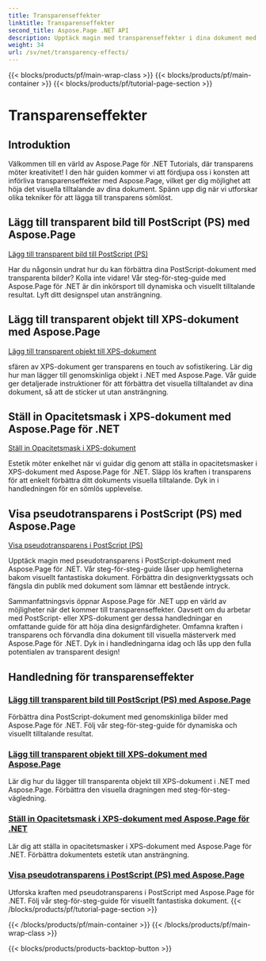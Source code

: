 ```yaml
---
title: Transparenseffekter
linktitle: Transparenseffekter
second_title: Aspose.Page .NET API
description: Upptäck magin med transparenseffekter i dina dokument med Aspose.Page .NET. Lyft din design med steg-för-steg handledningar för fantastiska visuella förbättringar.
weight: 34
url: /sv/net/transparency-effects/
---
```


{{< blocks/products/pf/main-wrap-class >}}
{{< blocks/products/pf/main-container >}}
{{< blocks/products/pf/tutorial-page-section >}}

# Transparenseffekter


## Introduktion

Välkommen till en värld av Aspose.Page för .NET Tutorials, där transparens möter kreativitet! I den här guiden kommer vi att fördjupa oss i konsten att införliva transparenseffekter med Aspose.Page, vilket ger dig möjlighet att höja det visuella tilltalande av dina dokument. Spänn upp dig när vi utforskar olika tekniker för att lägga till transparens sömlöst.

## Lägg till transparent bild till PostScript (PS) med Aspose.Page
[Lägg till transparent bild till PostScript (PS)](./add-transparent-image-to-postscript-ps/)

Har du någonsin undrat hur du kan förbättra dina PostScript-dokument med transparenta bilder? Kolla inte vidare! Vår steg-för-steg-guide med Aspose.Page för .NET är din inkörsport till dynamiska och visuellt tilltalande resultat. Lyft ditt designspel utan ansträngning.

## Lägg till transparent objekt till XPS-dokument med Aspose.Page
[Lägg till transparent objekt till XPS-dokument](./add-transparent-object-to-xps-document/)

sfären av XPS-dokument ger transparens en touch av sofistikering. Lär dig hur man lägger till genomskinliga objekt i .NET med Aspose.Page. Vår guide ger detaljerade instruktioner för att förbättra det visuella tilltalandet av dina dokument, så att de sticker ut utan ansträngning.

## Ställ in Opacitetsmask i XPS-dokument med Aspose.Page för .NET
[Ställ in Opacitetsmask i XPS-dokument](./set-opacity-mask-in-xps-document/)

Estetik möter enkelhet när vi guidar dig genom att ställa in opacitetsmasker i XPS-dokument med Aspose.Page för .NET. Släpp lös kraften i transparens för att enkelt förbättra ditt dokuments visuella tilltalande. Dyk in i handledningen för en sömlös upplevelse.

## Visa pseudotransparens i PostScript (PS) med Aspose.Page
[Visa pseudotransparens i PostScript (PS)](./show-pseudo-transparency-in-postscript-ps/)

Upptäck magin med pseudotransparens i PostScript-dokument med Aspose.Page för .NET. Vår steg-för-steg-guide låser upp hemligheterna bakom visuellt fantastiska dokument. Förbättra din designverktygssats och fängsla din publik med dokument som lämnar ett bestående intryck.

Sammanfattningsvis öppnar Aspose.Page för .NET upp en värld av möjligheter när det kommer till transparenseffekter. Oavsett om du arbetar med PostScript- eller XPS-dokument ger dessa handledningar en omfattande guide för att höja dina designfärdigheter. Omfamna kraften i transparens och förvandla dina dokument till visuella mästerverk med Aspose.Page för .NET. Dyk in i handledningarna idag och lås upp den fulla potentialen av transparent design!
## Handledning för transparenseffekter
### [Lägg till transparent bild till PostScript (PS) med Aspose.Page](./add-transparent-image-to-postscript-ps/)
Förbättra dina PostScript-dokument med genomskinliga bilder med Aspose.Page för .NET. Följ vår steg-för-steg-guide för dynamiska och visuellt tilltalande resultat.
### [Lägg till transparent objekt till XPS-dokument med Aspose.Page](./add-transparent-object-to-xps-document/)
Lär dig hur du lägger till transparenta objekt till XPS-dokument i .NET med Aspose.Page. Förbättra den visuella dragningen med steg-för-steg-vägledning.
### [Ställ in Opacitetsmask i XPS-dokument med Aspose.Page för .NET](./set-opacity-mask-in-xps-document/)
Lär dig att ställa in opacitetsmasker i XPS-dokument med Aspose.Page för .NET. Förbättra dokumentets estetik utan ansträngning.
### [Visa pseudotransparens i PostScript (PS) med Aspose.Page](./show-pseudo-transparency-in-postscript-ps/)
Utforska kraften med pseudotransparens i PostScript med Aspose.Page för .NET. Följ vår steg-för-steg-guide för visuellt fantastiska dokument.
{{< /blocks/products/pf/tutorial-page-section >}}

{{< /blocks/products/pf/main-container >}}
{{< /blocks/products/pf/main-wrap-class >}}

{{< blocks/products/products-backtop-button >}}
